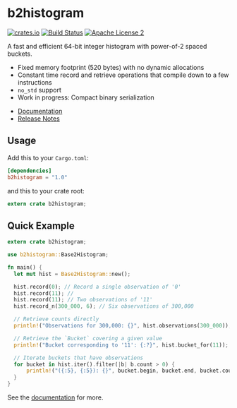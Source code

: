 b2histogram
===========

[![crates.io](https://img.shields.io/crates/v/b2histogram.svg?style=flat-square)](https://crates.io/crates/b2histogram)
[![Build Status](https://github.com/int08h/b2histogram/actions/workflows/rust.yml/badge.svg)](https://github.com/int08h/b2histogram/actions/workflows/rust.yml)
[![Apache License 2](https://img.shields.io/badge/license-ASF2-blue.svg?style=flat-square)](https://www.apache.org/licenses/LICENSE-2.0.txt)

A fast and efficient 64-bit integer histogram with power-of-2 spaced buckets.

* Fixed memory footprint (520 bytes) with no dynamic allocations
* Constant time record and retrieve operations that compile down to a few instructions
* `no_std` support
* Work in progress: Compact binary serialization

- [Documentation](https://docs.rs/b2histogram)
- [Release Notes](https://github.com/int08h/b2histogram/releases)

## Usage

Add this to your `Cargo.toml`:

```toml
[dependencies]
b2histogram = "1.0"
```

and this to your crate root:

```rust
extern crate b2histogram;
```

## Quick Example

```rust
extern crate b2histogram;

use b2histogram::Base2Histogram;

fn main() {
  let mut hist = Base2Histogram::new();

  hist.record(0); // Record a single observation of '0'
  hist.record(11); //
  hist.record(11); // Two observations of '11'
  hist.record_n(300_000, 6); // Six observations of 300,000

  // Retrieve counts directly
  println!("Observations for 300,000: {}", hist.observations(300_000));

  // Retrieve the `Bucket` covering a given value
  println!("Bucket corresponding to '11': {:?}", hist.bucket_for(11));

  // Iterate buckets that have observations
  for bucket in hist.iter().filter(|b| b.count > 0) {
      println!("({:5}, {:5}): {}", bucket.begin, bucket.end, bucket.count);
  }
}
```

See the [documentation](https://docs.rs/b2histogram) for more.

